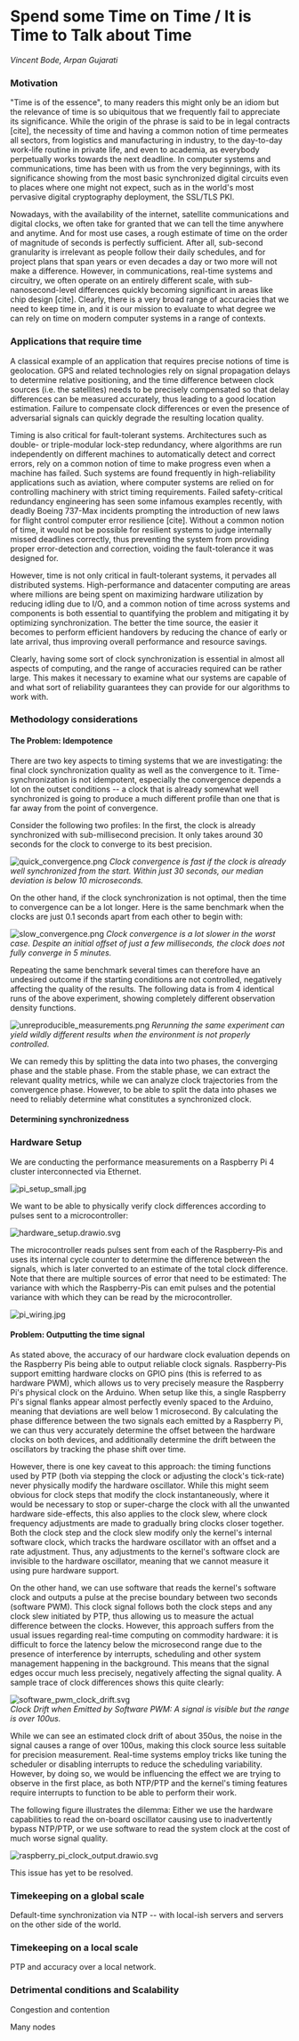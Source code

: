 
# Spend some Time on Time / It is Time to Talk about Time
_Vincent Bode, Arpan Gujarati_

### Motivation

"Time is of the essence", to many readers this might only be an idiom but the relevance of time is so ubiquitous that we frequently fail to appreciate its significance. While the origin of the phrase is said to be in legal contracts [cite], the necessity of time and having a common notion of time permeates all sectors, from logistics and manufacturing in industry, to the day-to-day work-life routine in private life, and even to academia, as everybody perpetually works towards the next deadline. In computer systems and communications, time has been with us from the very beginnings, with its significance showing from the most basic synchronized digital circuits even to places where one might not expect, such as in the world's most pervasive digital cryptography deployment, the SSL/TLS PKI.

Nowadays, with the availability of the internet, satellite communications and digital clocks, we often take for granted that we can tell the time anywhere and anytime. And for most use cases, a rough estimate of time on the order of magnitude of seconds is perfectly sufficient. After all, sub-second granularity is irrelevant as people follow their daily schedules, and for project plans that span years or even decades a day or two more will not make a difference. However, in communications, real-time systems and circuitry, we often operate on an entirely different scale, with sub-nanosecond-level differences quickly becoming significant in areas like chip design [cite]. Clearly, there is a very broad range of accuracies that we need to keep time in, and it is our mission to evaluate to what degree we can rely on time on modern computer systems in a range of contexts.

### Applications that require time
A classical example of an application that requires precise notions of time is geolocation. GPS and related technologies rely on signal propagation delays to determine relative positioning, and the time difference between clock sources (i.e. the satellites) needs to be precisely compensated so that delay differences can be measured accurately, thus leading to a good location estimation. Failure to compensate clock differences or even the presence of adversarial signals can quickly degrade the resulting location quality.

Timing is also critical for fault-tolerant systems. Architectures such as double- or triple-modular lock-step redundancy, where algorithms are run independently on different machines to automatically detect and correct errors, rely on a common notion of time to make progress even when a machine has failed. Such systems are found frequently in high-reliability applications such as aviation, where computer systems are relied on for controlling machinery with strict timing requirements. Failed safety-critical redundancy engineering has seen some infamous examples recently, with deadly Boeing 737-Max incidents prompting the introduction of new laws for flight control computer error resilience [cite]. Without a common notion of time, it would not be possible for resilient systems to judge internally missed deadlines correctly, thus preventing the system from providing proper error-detection and correction, voiding the fault-tolerance it was designed for.

However, time is not only critical in fault-tolerant systems, it pervades all distributed systems. High-performance and datacenter computing are areas where millions are being spent on maximizing hardware utilization by reducing idling due to I/O, and a common notion of time across systems and components is both essential to quantifying the problem and mitigating it by optimizing synchronization. The better the time source, the easier it becomes to perform efficient handovers by reducing the chance of early or late arrival, thus improving overall performance and resource savings.

Clearly, having some sort of clock synchronization is essential in almost all aspects of computing, and the range of accuracies required can be rather large. This makes it necessary to examine what our systems are capable of and what sort of reliability guarantees they can provide for our algorithms to work with.

### Methodology considerations
#### The Problem: Idempotence
There are two key aspects to timing systems that we are investigating: the final clock synchronization quality as well as the convergence to it. Time-synchronization is not idempotent, especially the convergence depends a lot on the outset conditions -- a clock that is already somewhat well synchronized is going to produce a much different profile than one that is far away from the point of convergence.

Consider the following two profiles: In the first, the clock is already synchronized with sub-millisecond precision. It only takes around 30 seconds for the clock to converge to its best precision.

![quick_convergence.png](res%2Fquick_convergence.png)
_Clock convergence is fast if the clock is already well synchronized from the start. Within just 30 seconds, our median deviation is below 10 microseconds._

On the other hand, if the clock synchronization is not optimal, then the time to convergence can be a lot longer. Here is the same benchmark when the clocks are just 0.1 seconds apart from each other to begin with:

![slow_convergence.png](res%2Fslow_convergence.png)
_Clock convergence is a lot slower in the worst case. Despite an initial offset of just a few milliseconds, the clock does not fully converge in 5 minutes._

Repeating the same benchmark several times can therefore have an undesired outcome if the starting conditions are not controlled, negatively affecting the quality of the results. The following data is from 4 identical runs of the above experiment, showing completely different observation density functions. 

![unreproducible_measurements.png](res%2Funreproducible_measurements.png)
_Rerunning the same experiment can yield wildly different results when the environment is not properly controlled._

We can remedy this by splitting the data into two phases, the converging phase and the stable phase. From the stable phase, we can extract the relevant quality metrics, while we can analyze clock trajectories from the convergence phase. However, to be able to split the data into phases we need to reliably determine what constitutes a synchronized clock.

#### Determining synchronizedness

### Hardware Setup

We are conducting the performance measurements on a Raspberry Pi 4 cluster interconnected via Ethernet.

![pi_setup_small.jpg](res%2Fpi_setup_small.jpg)

We want to be able to physically verify clock differences according to pulses sent to a microcontroller:

![hardware_setup.drawio.svg](res%2Fhardware_setup.drawio.svg)

The microcontroller reads pulses sent from each of the Raspberry-Pis and uses its internal cycle counter to determine the difference between the signals, which is later converted to an estimate of the total clock difference. Note that there are multiple sources of error that need to be estimated: The variance with which the Raspberry-Pis can emit pulses and the potential variance with which they can be read by the microcontroller. 

![pi_wiring.jpg](res%2Fpi_wiring.jpg)

#### Problem: Outputting the time signal

As stated above, the accuracy of our hardware clock evaluation depends on the Raspberry Pis being able to output reliable clock signals. Raspberry-Pis support emitting hardware clocks on GPIO pins (this is referred to as hardware PWM), which allows us to very precisely measure the Raspberry Pi's physical clock on the Arduino. When setup like this, a single Raspberry Pi's signal flanks appear almost perfectly evenly spaced to the Arduino, meaning that deviations are well below 1 microsecond. By calculating the phase difference between the two signals each emitted by a Raspberry Pi, we can thus very accurately determine the offset between the hardware clocks on both devices, and additionally determine the drift between the oscillators by tracking the phase shift over time.

However, there is one key caveat to this approach: the timing functions used by PTP (both via stepping the clock or adjusting the clock's tick-rate) never physically modify the hardware oscillator. While this might seem obvious for clock steps that modify the clock instantaneously, where it would be necessary to stop or super-charge the clock with all the unwanted hardware side-effects, this also applies to the clock slew, where clock frequency adjustments are made to gradually bring clocks closer together. Both the clock step and the clock slew modify only the kernel's internal software clock, which tracks the hardware oscillator with an offset and a rate adjustment. Thus, any adjustments to the kernel's software clock are invisible to the hardware oscillator, meaning that we cannot measure it using pure hardware support.

On the other hand, we can use software that reads the kernel's software clock and outputs a pulse at the precise boundary between two seconds (software PWM). This clock signal follows both the clock steps and any clock slew initiated by PTP, thus allowing us to measure the actual difference between the clocks. However, this approach suffers from the usual issues regarding real-time computing on commodity hardware: it is difficult to force the latency below the microsecond range due to the presence of interference by interrupts, scheduling and other system management happening in the background. This means that the signal edges occur much less precisely, negatively affecting the signal quality. A sample trace of clock differences shows this quite clearly:

![software_pwm_clock_drift.svg](res%2Fsoftware_pwm_clock_drift.svg)<br>
_Clock Drift when Emitted by Software PWM: A signal is visible but the range is over 100us._

While we can see an estimated clock drift of about 350us, the noise in the signal causes a range of over 100us, making this clock source less suitable for precision measurement. Real-time systems employ tricks like tuning the scheduler or disabling interrupts to reduce the scheduling variability. However, by doing so, we would be influencing the effect we are trying to observe in the first place, as both NTP/PTP and the kernel's timing features require interrupts to function to be able to perform their work.

The following figure illustrates the dilemma: Either we use the hardware capabilities to read the on-board oscillator causing use to inadvertently bypass NTP/PTP, or we use software to read the system clock at the cost of much worse signal quality. 

![raspberry_pi_clock_output.drawio.svg](res%2Fraspberry_pi_clock_output.drawio.svg)

This issue has yet to be resolved.

### Timekeeping on a global scale

Default-time synchronization via NTP -- with local-ish servers and servers on the other side of the world.

### Timekeeping on a local scale

PTP and accuracy over a local network.

### Detrimental conditions and Scalability

Congestion and contention

Many nodes

